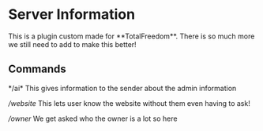 <h1>Server Information</h1>
This is a plugin custom made for **TotalFreedom**. There is so much more we still need to add to make this better!

<h2>Commands</h2>
*/ai* This gives information to the sender about the admin information


*/website* This lets user know the website without them even having to ask!


*/owner* We get asked who the owner is a lot so here
